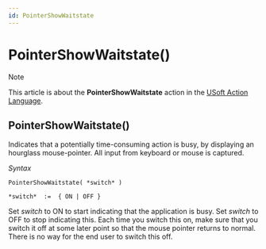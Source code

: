```yaml
---
id: PointerShowWaitstate
---
```


# PointerShowWaitstate()



> [!NOTE]
> This article is about the **PointerShowWaitstate** action in the [USoft Action Language](/docs/Task_flow/Action_Language_reference/USoft_Action_Language.md).

## **PointerShowWaitstate()**

Indicates that a potentially time-consuming action is busy, by displaying an hourglass mouse-pointer. All input from keyboard or mouse is captured.

*Syntax*
 

```
PointerShowWaitstate( *switch* )

*switch*  :=  { ON | OFF }
```

Set *switch* to ON to start indicating that the application is busy. Set *switch* to OFF to stop indicating this. Each time you switch this on, make sure that you switch it off at some later point so that the mouse pointer returns to normal. There is no way for the end user to switch this off.
